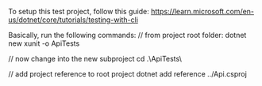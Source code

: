 To setup this test project, follow this guide:
https://learn.microsoft.com/en-us/dotnet/core/tutorials/testing-with-cli


Basically, run the following commands:
// from project root folder:
dotnet new xunit -o ApiTests

// now change into the new subproject
cd .\ApiTests\

// add project reference to root project
dotnet add reference ../Api.csproj



